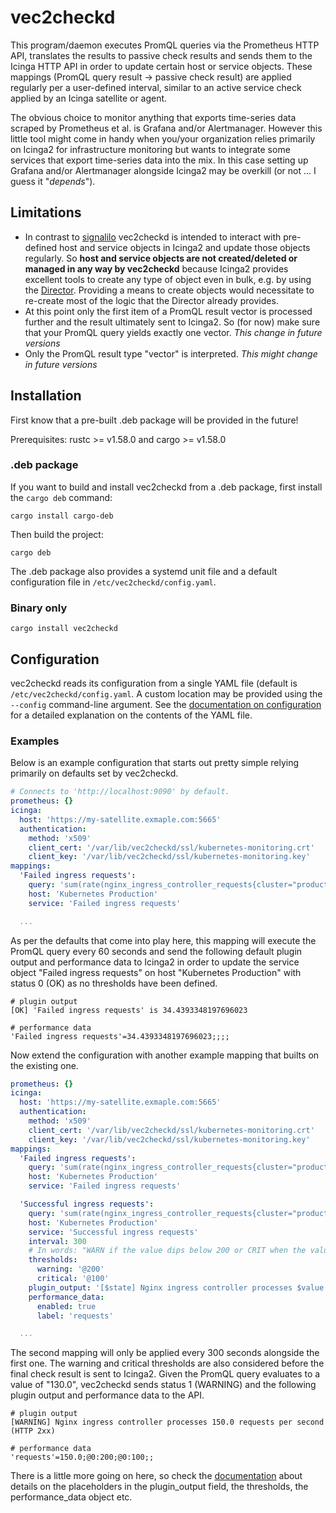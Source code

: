 # vec2checkd

This program/daemon executes PromQL queries via the Prometheus HTTP API, translates the results to passive check results and sends them to the Icinga HTTP API in order to update certain host or service objects. These mappings (PromQL query result -> passive check result) are applied regularly per a user-defined interval, similar to an active service check applied by an Icinga satellite or agent.

The obvious choice to monitor anything that exports time-series data scraped by Prometheus et al. is Grafana and/or Alertmanager. However this little tool might come in handy when you/your organization relies primarily on Icinga2 for infrastructure monitoring but wants to integrate some services that export time-series data into the mix. In this case setting up Grafana and/or Alertmanager alongside Icinga2 may be overkill (or not ... I guess it "_depends_").

## Limitations

* In contrast to [signalilo](https://github.com/vshn/signalilo) vec2checkd is intended to interact with pre-defined host and service objects in Icinga2 and update those objects regularly. So **host and service objects are not created/deleted or managed in any way by vec2checkd** because Icinga2 provides excellent tools to create any type of object even in bulk, e.g. by using the [Director](https://github.com/Icinga/icingaweb2-module-director).
Providing a means to create objects would necessitate to re-create most of the logic that the Director already provides.
* At this point only the first item of a PromQL result vector is processed further and the result ultimately sent to Icinga2. So (for now) make sure that your PromQL query yields exactly one vector. *This change in future versions*
* Only the PromQL result type "vector" is interpreted. *This might change in future versions*

## Installation

First know that a pre-built .deb package will be provided in the future!

Prerequisites: rustc >= v1.58.0 and cargo >= v1.58.0

### .deb package

If you want to build and install vec2checkd from a .deb package, first install the `cargo deb` command:

`cargo install cargo-deb`

Then build the project:

`cargo deb`

The .deb package also provides a systemd unit file and a default configuration file in `/etc/vec2checkd/config.yaml`.

### Binary only

`cargo install vec2checkd`

## Configuration

vec2checkd reads its configuration from a single YAML file (default is `/etc/vec2checkd/config.yaml`. A custom location may be provided using the `--config` command-line argument. See the [documentation on configuration](doc/configuration.md) for a detailed explanation on the contents of the YAML file.

### Examples

Below is an example configuration that starts out pretty simple relying primarily on defaults set by vec2checkd.

```yaml
# Connects to 'http://localhost:9090' by default.
prometheus: {}
icinga:
  host: 'https://my-satellite.exmaple.com:5665'
  authentication:
    method: 'x509'
    client_cert: '/var/lib/vec2checkd/ssl/kubernetes-monitoring.crt'
    client_key: '/var/lib/vec2checkd/ssl/kubernetes-monitoring.key'
mappings:
  'Failed ingress requests':
    query: 'sum(rate(nginx_ingress_controller_requests{cluster="production",status!~"2.."}[5m]))'
    host: 'Kubernetes Production'
    service: 'Failed ingress requests'

  ...
```

As per the defaults that come into play here, this mapping will execute the PromQL query every 60 seconds and send the following default plugin output and performance data to Icinga2 in order to update the service object "Failed ingress requests" on host "Kubernetes Production" with status 0 (OK) as no thresholds have been defined.

```
# plugin output
[OK] 'Failed ingress requests' is 34.4393348197696023

# performance data
'Failed ingress requests'=34.4393348197696023;;;;
```

Now extend the configuration with another example mapping that builts on the existing one.

```yaml
prometheus: {}
icinga:
  host: 'https://my-satellite.exmaple.com:5665'
  authentication:
    method: 'x509'
    client_cert: '/var/lib/vec2checkd/ssl/kubernetes-monitoring.crt'
    client_key: '/var/lib/vec2checkd/ssl/kubernetes-monitoring.key'
mappings:
  'Failed ingress requests':
    query: 'sum(rate(nginx_ingress_controller_requests{cluster="production",status!~"2.."}[5m]))'
    host: 'Kubernetes Production'
    service: 'Failed ingress requests'

  'Successful ingress requests':
    query: 'sum(rate(nginx_ingress_controller_requests{cluster="production",status=~"2.."}[5m]))'
    host: 'Kubernetes Production'
    service: 'Successful ingress requests'
    interval: 300
    # In words: "WARN if the value dips below 200 or CRIT when the value dips below 100".
    thresholds:
      warning: '@200'
      critical: '@100'
    plugin_output: '[$state] Nginx ingress controller processes $value requests per second (HTTP 2xx)'
    performance_data:
      enabled: true
      label: 'requests'

  ...
```

The second mapping will only be applied every 300 seconds alongside the first one. The warning and critical thresholds are also considered before the final check result is sent to Icinga2. Given the PromQL query evaluates to a value of "130.0", vec2checkd sends status 1 (WARNING) and the following plugin output and performance data to the API.

```
# plugin output
[WARNING] Nginx ingress controller processes 150.0 requests per second (HTTP 2xx)

# performance data
'requests'=150.0;@0:200;@0:100;;
```

There is a little more going on here, so check the [documentation](doc/configuration.md) about details on the placeholders in the plugin_output field, the thresholds, the performance_data object etc.


